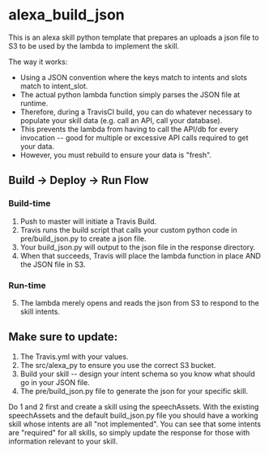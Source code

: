 # alexa_build_json
This is an alexa skill python template that prepares an uploads a json file to S3 to be used by the lambda to implement the skill.

The way it works:
* Using a JSON convention where the keys match to intents and slots match to intent_slot.
* The actual python lambda function simply parses the JSON file at runtime.
* Therefore, during a TravisCI build, you can do whatever necessary to populate your skill data (e.g. call an API, call your database).
* This prevents the lambda from having to call the API/db for every invocation -- good for multiple or excessive API calls required to get your data.
* However, you must rebuild to ensure your data is "fresh".

## Build -> Deploy -> Run Flow
### Build-time
1) Push to master will initiate a Travis Build.
2) Travis runs the build script that calls your custom python code in pre/build_json.py to create a json file.
3) Your build_json.py will output to the json file in the response directory.
4) When that succeeds, Travis will place the lambda function in place AND the JSON file in S3.
### Run-time
5) The lambda merely opens and reads the json from S3 to respond to the skill intents.

## Make sure to update:
1) The Travis.yml with your values.
2) The src/alexa_py to ensure you use the correct S3 bucket.
3) Build your skill -- design your intent schema so you know what should go in your JSON file.
4) The pre/build_json.py file to generate the json for your specific skill.

Do 1 and 2 first and create a skill using the speechAssets. With the existing speechAssets and the default build_json.py file you should have a working skill whose intents are all "not implemented". You can see that some intents are "required" for all skills, so simply update the response for those with information relevant to your skill.
